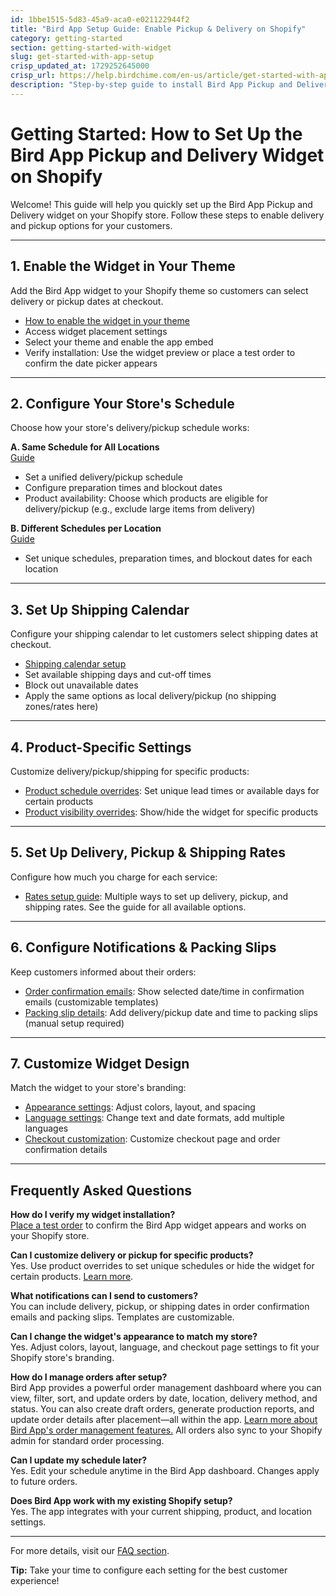 ```yaml
---
id: 1bbe1515-5d83-45a9-aca0-e021122944f2
title: "Bird App Setup Guide: Enable Pickup & Delivery on Shopify"
category: getting-started
section: getting-started-with-widget
slug: get-started-with-app-setup
crisp_updated_at: 1729252645000
crisp_url: https://help.birdchime.com/en-us/article/get-started-with-app-setup-1tra0ra/
description: "Step-by-step guide to install Bird App Pickup and Delivery, enable the Shopify widget, and configure your local delivery or pickup options."
---
```


# Getting Started: How to Set Up the Bird App Pickup and Delivery Widget on Shopify

Welcome! This guide will help you quickly set up the Bird App Pickup and Delivery widget on your Shopify store. Follow these steps to enable delivery and pickup options for your customers.

---

## 1. Enable the Widget in Your Theme
Add the Bird App widget to your Shopify theme so customers can select delivery or pickup dates at checkout.

- [How to enable the widget in your theme](https://help.birdchime.com/en-us/article/enable-the-app-in-your-theme-450cbp/)
- Access widget placement settings
- Select your theme and enable the app embed
- Verify installation: Use the widget preview or place a test order to confirm the date picker appears

---

## 2. Configure Your Store's Schedule
Choose how your store's delivery/pickup schedule works:

**A. Same Schedule for All Locations**  
[Guide](https://help.birdchime.com/en-us/article/i-have-same-schedule-for-all-locations-13ukhrg/)
- Set a unified delivery/pickup schedule
- Configure preparation times and blockout dates
- Product availability: Choose which products are eligible for delivery/pickup (e.g., exclude large items from delivery)

**B. Different Schedules per Location**  
[Guide](https://help.birdchime.com/en-us/article/i-have-different-schedule-for-different-location-1f6j2p0/)
- Set unique schedules, preparation times, and blockout dates for each location

---

## 3. Set Up Shipping Calendar
Configure your shipping calendar to let customers select shipping dates at checkout.

- [Shipping calendar setup](https://help.birdchime.com/en-us/article/shipping-198gsjt/)
- Set available shipping days and cut-off times
- Block out unavailable dates
- Apply the same options as local delivery/pickup (no shipping zones/rates here)

---

## 4. Product-Specific Settings
Customize delivery/pickup/shipping for specific products:

- [Product schedule overrides](https://help.birdchime.com/en-us/article/product-override-g2yfl9/): Set unique lead times or available days for certain products
- [Product visibility overrides](https://help.birdchime.com/en-us/article/hide-or-show-widget-for-certain-products-only-14nf3pv/): Show/hide the widget for specific products

---

## 5. Set Up Delivery, Pickup & Shipping Rates
Configure how much you charge for each service:

- [Rates setup guide](https://help.birdchime.com/en-us/article/rates-control-jjcrrp/): Multiple ways to set up delivery, pickup, and shipping rates. See the guide for all available options.

---

## 6. Configure Notifications & Packing Slips
Keep customers informed about their orders:

- [Order confirmation emails](https://help.birdchime.com/en-us/article/enable-order-confirmation-email-with-slot-date-and-time-iju71t/): Show selected date/time in confirmation emails (customizable templates)
- [Packing slip details](https://help.birdchime.com/en-us/article/add-datetime-in-packaging-slip-m9smdk/): Add delivery/pickup date and time to packing slips (manual setup required)

---

## 7. Customize Widget Design
Match the widget to your store's branding:

- [Appearance settings](https://help.birdchime.com/en-us/article/how-to-customize-the-widget-look-1t5c07x/): Adjust colors, layout, and spacing
- [Language settings](https://help.birdchime.com/en-us/article/how-to-change-the-widget-language-11stcld/): Change text and date formats, add multiple languages
- [Checkout customization](https://help.birdchime.com/en-us/article/setup-checkout-page-as-our-demo-1xddwhq/): Customize checkout page and order confirmation details

---

## Frequently Asked Questions

**How do I verify my widget installation?**  
[Place a test order](https://help.birdchime.com/en-us/article/place-a-test-order-13fhz0a/) to confirm the Bird App widget appears and works on your Shopify store.

**Can I customize delivery or pickup for specific products?**  
Yes. Use product overrides to set unique schedules or hide the widget for certain products. [Learn more](https://help.birdchime.com/en-us/article/product-override-g2yfl9/).

**What notifications can I send to customers?**  
You can include delivery, pickup, or shipping dates in order confirmation emails and packing slips. Templates are customizable.

**Can I change the widget's appearance to match my store?**  
Yes. Adjust colors, layout, language, and checkout page settings to fit your Shopify store's branding.

**How do I manage orders after setup?**  
Bird App provides a powerful order management dashboard where you can view, filter, sort, and update orders by date, location, delivery method, and status. You can also create draft orders, generate production reports, and update order details after placement—all within the app. [Learn more about Bird App's order management features.](https://help.birdchime.com/en-us/category/order-management-1l0qumf/) All orders also sync to your Shopify admin for standard order processing.

**Can I update my schedule later?**  
Yes. Edit your schedule anytime in the Bird App dashboard. Changes apply to future orders.

**Does Bird App work with my existing Shopify setup?**  
Yes. The app integrates with your current shipping, product, and location settings.

---

For more details, visit our [FAQ section](https://help.birdchime.com/en-us/article/faq-frequently-asked-questions-1xx5rjd/).

**Tip:** Take your time to configure each setting for the best customer experience!
